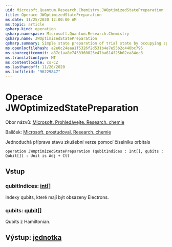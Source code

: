 ```yaml
---
uid: Microsoft.Quantum.Research.Chemistry.JWOptimizedStatePreparation
title: Operace JWOptimizedStatePreparation
ms.date: 11/25/2020 12:00:00 AM
ms.topic: article
qsharp.kind: operation
qsharp.namespace: Microsoft.Quantum.Research.Chemistry
qsharp.name: JWOptimizedStatePreparation
qsharp.summary: Simple state preparation of trial state by occupying spin-orbitals
ms.openlocfilehash: a2e0c24eaa1f5326f2d531b4e7e55b2c440bc795
ms.sourcegitcommit: a87c1aa8e7453360025e47ba614f25b02ea84ec3
ms.translationtype: MT
ms.contentlocale: cs-CZ
ms.lasthandoff: 11/26/2020
ms.locfileid: "96229847"
---
```

# <a name="jwoptimizedstatepreparation-operation"></a>Operace JWOptimizedStatePreparation

Obor názvů: [Microsoft. Prohledávejte. Research. chemie](xref:Microsoft.Quantum.Research.Chemistry)

Balíček: [Microsoft. prostudoval. Research. chemie](https://nuget.org/packages/Microsoft.Quantum.Research.Chemistry)


Jednoduchá příprava stavu zkušební verze pomocí číselníku orbitals

```qsharp
operation JWOptimizedStatePreparation (qubitIndices : Int[], qubits : Qubit[]) : Unit is Adj + Ctl
```


## <a name="input"></a>Vstup

### <a name="qubitindices--int"></a>qubitIndices: [int](xref:microsoft.quantum.lang-ref.int)[]

Indexy qubits, které mají být obsazeny Electrons.


### <a name="qubits--qubit"></a>qubits: [qubit](xref:microsoft.quantum.lang-ref.qubit)[]

Qubits z Hamiltonian.



## <a name="output--unit"></a>Výstup: [jednotka](xref:microsoft.quantum.lang-ref.unit)

